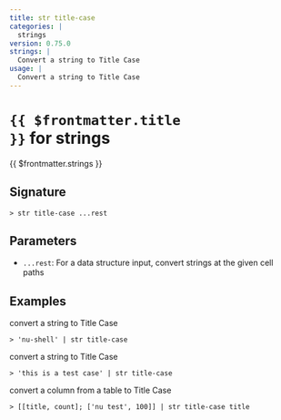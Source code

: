 ```yaml
---
title: str title-case
categories: |
  strings
version: 0.75.0
strings: |
  Convert a string to Title Case
usage: |
  Convert a string to Title Case
---
```


# <code>{{ $frontmatter.title }}</code> for strings

<div class='command-title'>{{ $frontmatter.strings }}</div>

## Signature

```> str title-case ...rest```

## Parameters

 -  `...rest`: For a data structure input, convert strings at the given cell paths

## Examples

convert a string to Title Case
```shell
> 'nu-shell' | str title-case
```

convert a string to Title Case
```shell
> 'this is a test case' | str title-case
```

convert a column from a table to Title Case
```shell
> [[title, count]; ['nu test', 100]] | str title-case title
```
